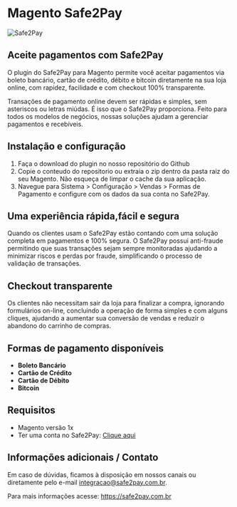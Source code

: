 
# Magento Safe2Pay

![Safe2Pay](https://safe2pay.com.br/static/img/banner-github.png)


## Aceite pagamentos com Safe2Pay

O plugin do Safe2Pay para Magento permite você aceitar pagamentos via boleto bancário, cartão de crédito, débito e bitcoin diretamente na sua loja online, com rapidez, facilidade e com checkout 100% transparente.

Transações de pagamento online devem ser rápidas e simples, sem asteriscos ou letras miúdas. É isso que o Safe2Pay proporciona. Feito para todos os modelos de negócios, nossas soluções ajudam a gerenciar pagamentos e recebíveis.

## Instalação e configuração

1. Faça o download do plugin no nosso repositório do Github
2. Copie o conteudo do repositorio ou extraia o zip dentro da pasta raiz do seu Magento. Não esqueça de limpar o cache da sua aplicação.
3. Navegue para Sistema > Configuração > Vendas > Formas de Pagamento e configure com os dados da sua conta no Safe2Pay.


##  Uma experiência rápida,fácil e segura

Quando os clientes usam o Safe2Pay estão contando com uma solução completa em pagamentos e 100% segura. O Safe2Pay possui anti-fraude permitindo que suas transações sejam sempre monitoradas ajudando a minimizar riscos e perdas por fraude, simplificando o processo de validação de transações.

##  Checkout transparente

Os clientes não necessitam sair da loja para finalizar a compra, ignorando formulários on-line, concluindo a operação de forma simples e com alguns cliques, ajudando a aumentar sua conversão de vendas e reduzir o abandono do carrinho de compras.

##  Formas de pagamento disponíveis
 - **Boleto Bancário**
 - **Cartão de Crédito**
 - **Cartão de Débito**
 - **Bitcoin**

## Requisitos
- Magento versão 1x
- Ter uma conta no Safe2Pay: [Clique aqui](https://safe2pay.com.br/)


## Informações adicionais / Contato

Em caso de dúvidas, ficamos à disposição em nossos canais ou diretamente pelo e-mail integracao@safe2pay.com.br. 

Para mais informações acesse: https://safe2pay.com.br

